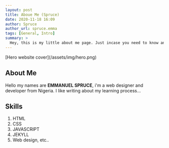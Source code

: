 ```yaml
---
layout: post
title: Aboue Me (Spruce)
date: 2020-11-18 16:09 
author: Spruce
author_url: spruce.emma
tags: [General, Intro]
summary: >
  Hey, this is my little about me page. Just incase you need to know anything about me
---
```


<div class="p-article__img">
  [Hero website cover](/assets/img/hero.png)
 </div>

 <h2 class='p-article__heading'>About Me</h2>

<p class="p-article__lead">
    Hello my names are <strong>EMMANUEL SPRUCE</strong>, i'm a web designer and developer from Nigeria. I like writing about my learning process...
</p>

<h2 class='p-article__heading'>
Skills
</h2>
<ol class='p-article__items'>
<li>
HTML
</li>
<li>
CSS
</li>
<li>
JAVASCRIPT
</li>
<li>
JEKYLL
</li>
<li>
Web design, etc..
</li>
</ol>
